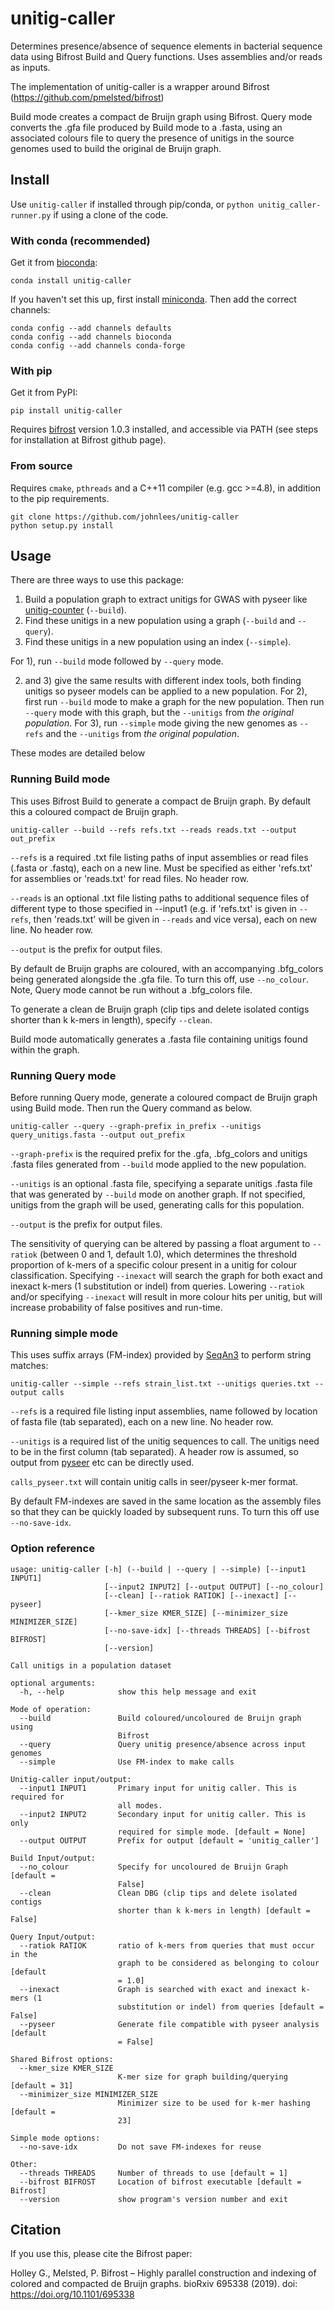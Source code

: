 # unitig-caller

Determines presence/absence of sequence elements in bacterial sequence
data using Bifrost Build and Query functions. Uses assemblies and/or reads as inputs.

The implementation of unitig-caller is a wrapper around Bifrost (https://github.com/pmelsted/bifrost)

Build mode creates a compact de Bruijn graph using Bifrost. Query mode converts the .gfa
file produced by Build mode to a .fasta, using an associated colours file to query
the presence of unitigs in the source genomes used to build the original de Bruijn graph.

## Install

Use `unitig-caller` if installed through pip/conda, or
`python unitig_caller-runner.py` if using a clone of the code.

### With conda (recommended)
Get it from [bioconda](http://bioconda.github.io/):
```
conda install unitig-caller
```

If you haven't set this up, first install
[miniconda](https://docs.conda.io/en/latest/miniconda.html). Then
add the correct channels:
```
conda config --add channels defaults
conda config --add channels bioconda
conda config --add channels conda-forge
```

### With pip
Get it from PyPI:
```
pip install unitig-caller
```

Requires [bifrost](https://github.com/pmelsted/bifrost) version 1.0.3 installed, and accessible
via PATH (see steps for installation at Bifrost github page).

### From source
Requires `cmake`, `pthreads` and a C++11 compiler (e.g. gcc >=4.8), in addition
to the pip requirements.
```
git clone https://github.com/johnlees/unitig-caller
python setup.py install
```

## Usage

There are three ways to use this package:
1. Build a population graph to extract unitigs for GWAS with pyseer like [unitig-counter](https://github.com/johnlees/unitig-counter) (`--build`).
2. Find these unitigs in a new population using a graph (`--build` and `--query`).
3. Find these unitigs in a new population using an index (`--simple`).

For 1), run `--build` mode followed by `--query` mode.

2) and 3) give the same results with different index tools, both finding unitigs so pyseer models can be applied to a new population. 
For 2), first run `--build` mode to make a graph for the
new population. Then run `--query` mode with this graph, but the `--unitigs` from *the original population*.
For 3), run `--simple` mode giving the new genomes as `--refs` and the `--unitigs` from *the original population*. 

These modes are detailed below

### Running Build mode
This uses Bifrost Build to generate a compact de Bruijn graph. By default this a
coloured compact de Bruijn graph.
```
unitig-caller --build --refs refs.txt --reads reads.txt --output out_prefix
```

`--refs` is a required .txt file listing paths of input assemblies or read files
(.fasta or .fastq), each on a new line. Must be specified as either 'refs.txt' for assemblies
or 'reads.txt' for read files. No header row.

`--reads` is an optional .txt file listing paths to additional sequence files of different type
to those specified in --input1 (e.g. if 'refs.txt' is given in `--refs`, then 'reads.txt' will
be given in `--reads` and vice versa), each on new line. No header row.

`--output` is the prefix for output files.

By default de Bruijn graphs are coloured, with an accompanying .bfg_colors being
generated alongside the .gfa file. To turn this off, use `--no_colour`. Note, Query mode
cannot be run without a .bfg_colors file.

To generate a clean de Bruijn graph (clip tips and delete isolated contigs shorter
than k k-mers in length), specify `--clean`.

Build mode automatically generates a .fasta file containing unitigs found within the graph.

### Running Query mode
Before running Query mode, generate a coloured compact de Bruijn graph using Build mode.
Then run the Query command as below.
```
unitig-caller --query --graph-prefix in_prefix --unitigs query_unitigs.fasta --output out_prefix
```

`--graph-prefix` is the required prefix for the .gfa, .bfg_colors and unitigs .fasta files generated from 
`--build` mode applied to the new population.

`--unitigs` is an optional .fasta file, specifying a separate unitigs .fasta file that was 
generated by `--build` mode on another graph. If not specified, unitigs from the graph will be used,
generating calls for this population.

`--output` is the prefix for output files.

The sensitivity of querying can be altered by passing a float argument to `--ratiok`
(between 0 and 1, default 1.0), which determines the threshold proportion of k-mers of a
specific colour present in a unitig for colour classification. Specifying `--inexact` will
search the graph for both exact and inexact k-mers (1 substitution or indel) from queries.
Lowering `--ratiok` and/or specifying `--inexact` will result in more colour hits per unitig,
but will increase probability of false positives and run-time.

### Running simple mode
This uses suffix arrays (FM-index) provided by [SeqAn3](https://www.seqan.de/) to perform
string matches:
```
unitig-caller --simple --refs strain_list.txt --unitigs queries.txt --output calls
```

`--refs` is a required file listing input assemblies, name followed by location
of fasta file (tab separated), each on a new line. No header row.

`--unitigs` is a required list of the unitig sequences to call. The unitigs need
to be in the first column (tab separated). A header row is assumed, so
output from [pyseer](https://github.com/mgalardini/pyseer) etc can be directly used.

`calls_pyseer.txt` will contain unitig calls in seer/pyseer k-mer format.

By default FM-indexes are saved in the same location as the assembly files so that they can
be quickly loaded by subsequent runs. To turn this off use `--no-save-idx`.

### Option reference
```
usage: unitig-caller [-h] (--build | --query | --simple) [--input1 INPUT1]
                     [--input2 INPUT2] [--output OUTPUT] [--no_colour]
                     [--clean] [--ratiok RATIOK] [--inexact] [--pyseer]
                     [--kmer_size KMER_SIZE] [--minimizer_size MINIMIZER_SIZE]
                     [--no-save-idx] [--threads THREADS] [--bifrost BIFROST]
                     [--version]

Call unitigs in a population dataset

optional arguments:
  -h, --help            show this help message and exit

Mode of operation:
  --build               Build coloured/uncoloured de Bruijn graph using
                        Bifrost
  --query               Query unitig presence/absence across input genomes
  --simple              Use FM-index to make calls

Unitig-caller input/output:
  --input1 INPUT1       Primary input for unitig caller. This is required for
                        all modes.
  --input2 INPUT2       Secondary input for unitig caller. This is only
                        required for simple mode. [default = None]
  --output OUTPUT       Prefix for output [default = 'unitig_caller']

Build Input/output:
  --no_colour           Specify for uncoloured de Bruijn Graph [default =
                        False]
  --clean               Clean DBG (clip tips and delete isolated contigs
                        shorter than k k-mers in length) [default = False]

Query Input/output:
  --ratiok RATIOK       ratio of k-mers from queries that must occur in the
                        graph to be considered as belonging to colour [default
                        = 1.0]
  --inexact             Graph is searched with exact and inexact k-mers (1
                        substitution or indel) from queries [default = False]
  --pyseer              Generate file compatible with pyseer analysis [default
                        = False]

Shared Bifrost options:
  --kmer_size KMER_SIZE
                        K-mer size for graph building/querying [default = 31]
  --minimizer_size MINIMIZER_SIZE
                        Minimizer size to be used for k-mer hashing [default =
                        23]

Simple mode options:
  --no-save-idx         Do not save FM-indexes for reuse

Other:
  --threads THREADS     Number of threads to use [default = 1]
  --bifrost BIFROST     Location of bifrost executable [default = Bifrost]
  --version             show program's version number and exit
```

## Citation

If you use this, please cite the Bifrost paper:

Holley G., Melsted, P. Bifrost – Highly parallel construction and indexing of colored and compacted de Bruijn graphs.
bioRxiv 695338 (2019). doi: https://doi.org/10.1101/695338
